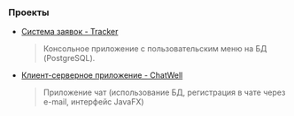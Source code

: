 ### Проекты
- [Система заявок - Tracker](https://github.com/eskendarov/job4j_tracker)
  > Консольное приложение с пользовательским меню на БД (PostgreSQL).

- [Клиент-серверное приложение - ChatWell](https://github.com/eskendarov/chatwell)
  > Приложение чат (использование БД, регистрация в чате через e-mail, интерфейс JavaFX)
